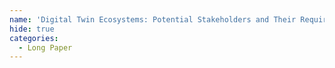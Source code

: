 ```yaml
---
name: 'Digital Twin Ecosystems: Potential Stakeholders and Their Requirements'
hide: true
categories:
  - Long Paper
---
```

